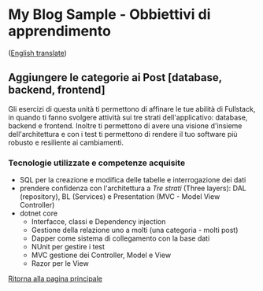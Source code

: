 # My Blog Sample - Obbiettivi di apprendimento
([English translate](PostCategories.md))  

## Aggiungere le categorie ai Post [database, backend, frontend]

Gli esercizi di questa unità ti permettono di affinare le tue abilità di Fullstack, in quando ti fanno svolgere attività sui tre strati dell'applicativo: database, backend e frontend. Inoltre ti permettono di avere una visione d'insieme dell'architettura e con i test ti permettono di rendere il tuo software più robusto e resiliente ai cambiamenti.  

### Tecnologie utilizzate e competenze acquisite
- SQL per la creazione e modifica delle tabelle e interrogazione dei dati  
- prendere confidenza con l'architettura a *Tre strati* (Three layers): DAL (repository), BL (Services) e Presentation (MVC - Model View Controller)  
- dotnet core  
    - Interfacce, classi e Dependency injection  
    - Gestione della relazione uno a molti (una categoria - molti post)  
    - Dapper come sistema di collegamento con la base dati  
    - NUnit per gestire i test  
    - MVC gestione dei Controller, Model e View  
    - Razor per le View  



[Ritorna alla pagina principale](../README_IT.md)  
